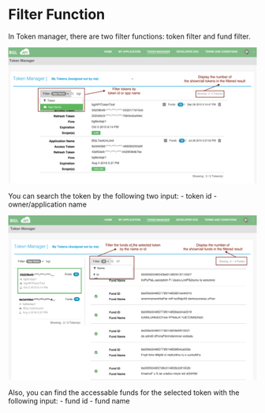 # Filter Function

In Token manager, there are two filter functions: token filter and fund filter.

![Token Filter](../images/TokenFilter.png)

You can search the token by the following two input:
    - token id
    - owner/application name

![Fund Filter](../images/FundFilter.png)

Also, you can find the accessable funds for the selected token with the following input:
    - fund id
    - fund name


